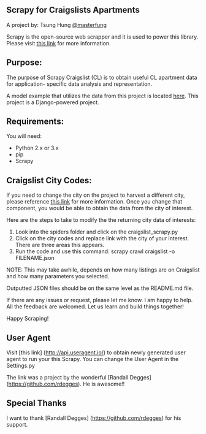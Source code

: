 ## Scrapy for Craigslists Apartments

A project by: Tsung Hung [@masterfung](twitter.com/masterfung)

Scrapy is the open-source web scrapper and it is used to power
this library. Please visit [this link](http://scrapy.org/)
for more information.

## Purpose: 
The purpose of Scrapy Craigslist (CL) is
to obtain useful CL apartment data for application-
specific data analysis and representation. 

A model example that utilizes the data from this project is 
located [here](https://github.com/masterfung/scrapilious). This
project is a Django-powered project. 

## Requirements:
You will need:

* Python 2.x or 3.x
* pip
* Scrapy

## Craigslist City Codes:

If you need to change the city on the project to harvest 
a different city, please reference [this link](https://sites.google.com/site/clsiteinfo/city-site-code-sort)
for more information. Once you change that component, you would
 be able to obtain the data from the city of interest.
 
Here are the steps to take to modify the the returning city data of interests:
1. Look into the spiders folder and click on the craigslist_scrapy.py
2. Click on the city codes and replace link with the city of your interest. 
There are three areas this appears.
3. Run the code and use this command: scrapy crawl craigslist -o FILENAME.json

NOTE: This may take awhile, depends on how many listings are on Craigslist
and how many parameters you selected.

Outputted JSON files should be on the same level as the README.md file.

If there are any issues or request, please let me know. I am happy to help.
All the feedback are welcomed. Let us learn and build things together!

Happy Scraping!

## User Agent

Visit [this link] (http://api.useragent.io/) to obtain newly generated user agent
to run your this Scrapy. You can change the User Agent in the Settings.py

The link was a project by the wonderful [Randall Degges] (https://github.com/rdegges).
He is awesome!!


## Special Thanks

I want to thank [Randall Degges] (https://github.com/rdegges) for his support.
